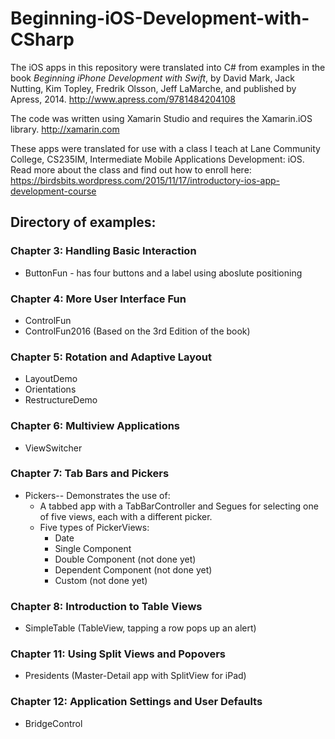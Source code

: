 # Beginning-iOS-Development-with-CSharp
The iOS apps in this repository were translated into C# from examples in the book *Beginning iPhone Development with Swift*,
by David Mark, Jack Nutting, Kim Topley, Fredrik Olsson, Jeff LaMarche, and published by Apress, 2014. http://www.apress.com/9781484204108

The code was written using Xamarin Studio and requires the Xamarin.iOS library.  http://xamarin.com

These apps were translated for use with a class I teach at Lane Community College,
CS235IM, Intermediate Mobile Applications Development: iOS.
Read more about the class and find out how to enroll here:
https://birdsbits.wordpress.com/2015/11/17/introductory-ios-app-development-course

## Directory of examples:
### Chapter 3: Handling Basic Interaction
- ButtonFun - has four buttons and a label using aboslute positioning

### Chapter 4: More User Interface Fun
- ControlFun
- ControlFun2016 (Based on the 3rd Edition of the book)

### Chapter 5: Rotation and Adaptive Layout
- LayoutDemo
- Orientations
- RestructureDemo

### Chapter 6: Multiview Applications
- ViewSwitcher

### Chapter 7: Tab Bars and Pickers
- Pickers-- Demonstrates the use of:
  - A tabbed app with a TabBarController and Segues for selecting one of five views, each with a different picker.
  - Five types of PickerViews:
      - Date
      - Single Component
      - Double Component (not done yet)
      - Dependent Component (not done yet)
      - Custom (not done yet)

### Chapter 8: Introduction to Table Views
- SimpleTable (TableView, tapping a row pops up an alert)

### Chapter 11: Using Split Views and Popovers
- Presidents (Master-Detail app with SplitView for iPad)

### Chapter 12: Application Settings and User Defaults
- BridgeControl
